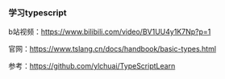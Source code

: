 ### 学习typescript

b站视频：https://www.bilibili.com/video/BV1UU4y1K7Np?p=1

官网：https://www.tslang.cn/docs/handbook/basic-types.html

参考：https://github.com/ylchuai/TypeScriptLearn